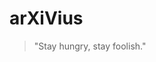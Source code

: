 # arXiVius

> "Stay hungry, stay foolish."


<!---
arksystem404/arksystem404 is a ✨ special ✨ repository because its `README.md` (this file) appears on your GitHub profile.
You can click the Preview link to take a look at your changes.
--->
